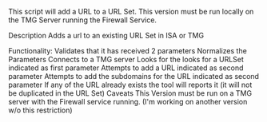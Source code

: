 ﻿This script will add a URL to a URL Set. This version must be run locally on the TMG Server running the Firewall Service.

Description
Adds a url to an existing URL Set in ISA or TMG  

Functionality: 
Validates that it has received 2 parameters
Normalizes the Parameters
Connects to a TMG server
Looks for the looks for a URLSet indicated as first parameter
Attempts to add a URL indicated as second parameter
Attempts to add the subdomains for the URL indicated as second parameter
If any of the URL already exists the tool will reports it (it will not be duplicated in the URL Set)
Caveats
This Version must be run on a TMG server with the Firewall service running. (I'm working on another version w/o this restriction)
